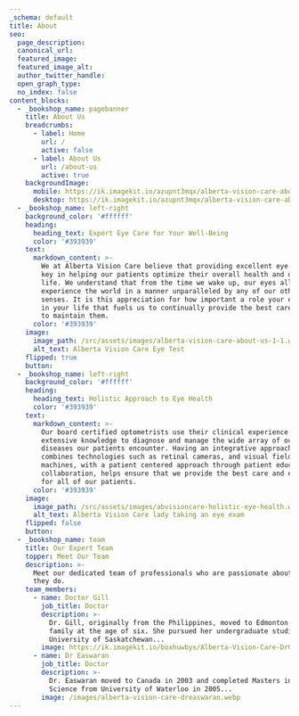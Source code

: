 ```yaml
---
_schema: default
title: About
seo:
  page_description:
  canonical_url:
  featured_image:
  featured_image_alt:
  author_twitter_handle:
  open_graph_type:
  no_index: false
content_blocks:
  - _bookshop_name: pagebanner
    title: About Us
    breadcrumbs:
      - label: Home
        url: /
        active: false
      - label: About Us
        url: /about-us
        active: true
    backgroundImage:
      mobile: https://ik.imagekit.io/azupnt3mqx/alberta-vision-care-about-us.webp
      desktop: https://ik.imagekit.io/azupnt3mqx/alberta-vision-care-about-us.webp
  - _bookshop_name: left-right
    background_color: '#ffffff'
    heading:
      heading_text: Expert Eye Care for Your Well-Being
      color: '#393939'
    text:
      markdown_content: >-
        We at Alberta Vision Care believe that providing excellent eye care is
        key in helping our patients optimize their overall health and quality of
        life. We understand that from the time we wake up, our eyes allow us to
        experience the world in a manner unparalleled by any of our other
        senses. It is this appreciation for how important a role your eyes play
        in your life that fuels us to continually provide the best care we can
        to maintain them.
      color: '#393939'
    image:
      image_path: /src/assets/images/alberta-vision-care-about-us-1-1.webp
      alt_text: Alberta Vision Care Eye Test
    flipped: true
    button:
  - _bookshop_name: left-right
    background_color: '#ffffff'
    heading:
      heading_text: Holistic Approach to Eye Health
      color: '#393939'
    text:
      markdown_content: >-
        Our board certified optometrists use their clinical experience and
        extensive knowledge to diagnose and manage the wide array of ocular
        diseases our patients encounter. Having an integrative approach that
        combines technologies such as retinal cameras, and visual field
        machines, with a patient centered approach through patient education and
        collaboration, helps ensure that we provide the best care and experience
        for all of our patients.
      color: '#393939'
    image:
      image_path: /src/assets/images/abvisioncare-holistic-eye-health.webp
      alt_text: Alberta Vision Care lady taking an eye exam
    flipped: false
    button:
  - _bookshop_name: team
    title: Our Expert Team
    topper: Meet Our Team
    description: >-
      Meet our dedicated team of professionals who are passionate about what
      they do.
    team_members:
      - name: Doctor Gill
        job_title: Doctor
        description: >-
          Dr. Gill, originally from the Philippines, moved to Edmonton with her
          family at the age of six. She pursued her undergraduate studies at the
          University of Saskatchewan...
        image: https://ik.imagekit.io/boxhuwbys/Alberta-Vision-Care-DrGill.webp
      - name: Dr Easwaran
        job_title: Doctor
        description: >-
          Dr. Easwaran moved to Canada in 2003 and completed Masters in Vision
          Science from University of Waterloo in 2005...
        image: /images/alberta-vision-care-dreaswaran.webp
---
```

